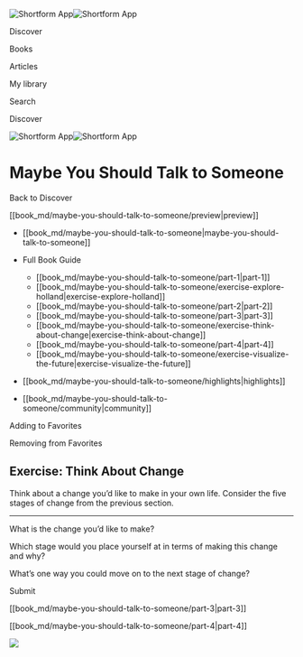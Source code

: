 ![Shortform App](/img/logo.36a2399e.svg)![Shortform App](/img/logo-dark.70c1b072.svg)

Discover

Books

Articles

My library

Search

Discover

![Shortform App](/img/logo.36a2399e.svg)![Shortform App](/img/logo-dark.70c1b072.svg)

# Maybe You Should Talk to Someone

Back to Discover

[[book_md/maybe-you-should-talk-to-someone/preview|preview]]

  * [[book_md/maybe-you-should-talk-to-someone|maybe-you-should-talk-to-someone]]
  * Full Book Guide

    * [[book_md/maybe-you-should-talk-to-someone/part-1|part-1]]
    * [[book_md/maybe-you-should-talk-to-someone/exercise-explore-holland|exercise-explore-holland]]
    * [[book_md/maybe-you-should-talk-to-someone/part-2|part-2]]
    * [[book_md/maybe-you-should-talk-to-someone/part-3|part-3]]
    * [[book_md/maybe-you-should-talk-to-someone/exercise-think-about-change|exercise-think-about-change]]
    * [[book_md/maybe-you-should-talk-to-someone/part-4|part-4]]
    * [[book_md/maybe-you-should-talk-to-someone/exercise-visualize-the-future|exercise-visualize-the-future]]
  * [[book_md/maybe-you-should-talk-to-someone/highlights|highlights]]
  * [[book_md/maybe-you-should-talk-to-someone/community|community]]



Adding to Favorites 

Removing from Favorites 

## Exercise: Think About Change

Think about a change you’d like to make in your own life. Consider the five stages of change from the previous section.

* * *

What is the change you’d like to make?

Which stage would you place yourself at in terms of making this change and why?

What’s one way you could move on to the next stage of change?

Submit 

[[book_md/maybe-you-should-talk-to-someone/part-3|part-3]]

[[book_md/maybe-you-should-talk-to-someone/part-4|part-4]]

![](https://bat.bing.com/action/0?ti=56018282&Ver=2&mid=6bfe82db-37c7-4032-b034-60c442286208&sid=f30c5e70639211ee87d33f0876d93783&vid=f30c9700639211eeb3a75d830392c94f&vids=0&msclkid=N&pi=0&lg=en-US&sw=800&sh=600&sc=24&nwd=1&tl=Shortform%20%7C%20Book&p=https%3A%2F%2Fwww.shortform.com%2Fapp%2Fbook%2Fmaybe-you-should-talk-to-someone%2Fexercise-think-about-change&r=&lt=390&evt=pageLoad&sv=1&rn=751706)
